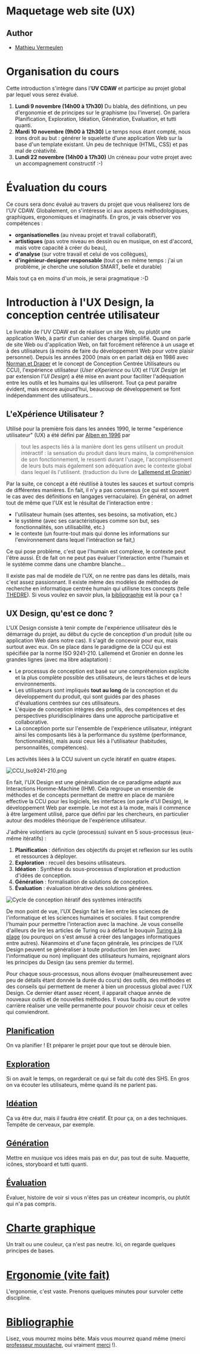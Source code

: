 # Maquetage web site (UX)

## Author
* [Mathieu Vermeulen](https://sites.google.com/view/mathieuvermeulen/)

# Organisation du cours
Cette introduction s'intègre dans l'**UV CDAW** et participe au projet global par lequel vous serez évalué.

1. **Lundi 9 novembre (14h00 à 17h30)** Du blabla, des définitions, un peu d'ergonomie et de principes sur le graphisme (ou l'inverse). On parlera Planification, Exploration, Idéation, Génération, Evaluation, et tutti quanti.
2. **Mardi 10 novembre (9h00 à 12h30)** Le temps nous étant compté, nous irons droit au but : générer le squelette d'une application Web sur la base d'un template existant. Un peu de technique (HTML, CSS) et pas mal de créativité.
3. **Lundi 22 novembre (14h00 à 17h30)** Un créneau pour votre projet avec un accompagnement constructif :-)

# Évaluation du cours
Ce cours sera donc évalué au travers du projet que vous réaliserez lors de l'UV CDAW. Globalement, on s'intéresse ici aux aspects méthodologiques, graphiques, ergonomiques et imaginatifs. En gros, je vais observer vos compétences : 
* **organisationelles** (au niveau projet et travail collaboratif), 
* **artistiques** (pas votre niveau en dessin ou en musique, on est d'accord, mais votre capacité à créer du beau), 
* **d'analyse** (sur votre travail et celui de vos collègues),
* **d'ingénieur-designer responsable** (tout ça en même temps : j'ai un problème, je cherche une solution SMART, belle et durable)

Mais tout ça en moins d'un mois, je serai pragmatique :-D

# Introduction à l'UX Design, la conception centrée utilisateur
Le livrable de l'UV CDAW est de réaliser un site Web, ou plutôt une application Web, à partir d'un cahier des charges simplifié. Quand on parle de site Web ou d'application Web, on fait forcément référence à un usage et à des utilisateurs (à moins de faire du développement Web pour votre plaisir personnel). Depuis les années 2000 (mais on en parlait déjà en 1986 avec [Norman et Draper](https://dl.acm.org/doi/book/10.5555/576915) et le concept de Conception Centrée Utilisateurs ou CCU), l'expérience utilisateur (*User eXperience* ou UX) et l'*UX Design* (et par extension l'*UI Design*) a été mise en avant pour faciliter l'adéquation entre les outils et les humains qui les utiliseront. Tout ça peut paraitre évident, mais encore aujourd'hui, beaucoup de développement se font indépendamment des utilisateurs...

## L'eXpérience Utilisateur ?
Utilisé pour la première fois dans les années 1990, le terme "expérience utilisateur" (UX) a été défini par [Alben en 1996](https://dl.acm.org/doi/pdf/10.1145/235008.235010?casa_token=r4PsECmEGS8AAAAA:zZuL0kxKesVwqE-beAa7oKDI7RCWPhlvSbKg8C5aSfmU7bn65QlmVj7a8aKMqBkVxK42QiwlvVrbFg) par 
> tout les aspects liés à la manière dont les gens utilisent un produit intéractif : la sensation du produit dans leurs mains, la compréhension de son fonctionnement, le ressenti durant l'usage, l'accomplissement de leurs buts mais également son adéquation avec le contexte global dans lequel ils l'utilisent. (traduction du livre de [Lallemend et Gronier](bibliographie.md))

Par la suite, ce concept a été réutilisé à toutes les sauces et surtout compris de différentes manières. En fait, il n'y a pas consensus (ce qui est souvent le cas avec des définitions en langages vernaculaire). En général, on admet tout de même que l'UX est le résultat de l'interaction entre :
* l'utilisateur humain (ses attentes, ses besoins, sa motivation, etc.)
* le système (avec ses caractéristiques comme son but, ses fonctionnalités, son utilisabilité, etc.)
* le contexte (un fourre-tout mais qui donne les informations sur l'environnement dans lequel l'intéraction se fait,)

Ce qui pose problème, c'est que l'humain est complexe, le contexte peut l'être aussi. Et de fait on ne peut pas évaluer l'interaction entre l'humain et le systéme comme dans une chambre blanche...

Il existe pas mal de modèle de l'UX, on ne rentre pas dans les détails, mais c'est assez passionnant. Il existe même des modèles de méthodes de recherche en informatique centrée humain qui utilisne tces concepts (telle [THEDRE](http://thedre.imag.fr)). Si vous voulez en savoir plus, la [bibliographie](bibliographie.md) est là pour ça !

## UX Design, qu'est ce donc ?
L'UX Design consiste à tenir compte de l'expérience utilisateur dès le démarrage du projet, au début du cycle de conception d'un produit (site ou application Web dans notre cas). Il s'agit de concevoir pour eux, mais surtout avec eux. On se place dans le paradigme de la CCU qui est spécifiée par la norme ISO 9241-210. Lallemend et Gronier en donne les grandes lignes (avec ma libre adaptation) :
* Le processus de conception est basé sur une compréhension explicite et la plus complète possible des utilisateurs, de leurs tâches et de leurs environnements.
* Les utilisateurs sont impliqués **tout au long** de la conception et du développement du produit, qui sont guidés par des phases d'évaluations centrées sur ces utilisateurs.
* L'équipe de conception intègres des profils, des compétences et des perspectives pluridisciplinaires dans une approche participative et collaborative.
* La conception porte sur l'ensemble de l'expérience utilisateur, intégrant ainsi les composants liés à la performance du système (performance, fonctionnalités), mais aussi ceux liés à l'utilisateur (habitudes, personnalités, compétences).

Les activités liées à la CCU suivent un cycle itératif en quatre étapes.

![CCU_Iso9241-210.png](resources/CCU_Iso9241-210.png)

En fait, l'UX Design est une généralisation de ce paradigme adapté aux Interactions Homme-Machine (IHM). Cela regroupe un ensemble de méthodes et de concepts permettant de mettre en place de manière effective la CCU pour les logiciels, les interfaces (on parle d'UI Design), le développement Web par exemple. Le mot est à la mode, mais il commence à être largement utilisé, parce que défini par les chercheurs, en particulier autour des modèles théorique de l'expérience utilisateur.

J'adhère volontiers au cycle (processus) suivant en 5 sous-processus (eux-même itératifs) :
1. **Planification** : définition des objectifs du projet et reflexion sur les outils et ressources à déployer.
2. **Exploration** : recueil des besoins utilisateurs.
3. **Idéation** : Synthèse du sous-processus d'exploration et production d'idées de conception.
4. **Génération** : formalisation de solutions de conception.
5. **Évaluation** : évaluation itérative des solutions générées.

![Cycle de conception itératif des systèmes intéractifs](resources/cycle_UX_lallemand_gronier_2018.png)

De mon point de vue, l'UX Design fait le lien entre les sciences de l'informatique et les sciences humaines et sociales. Il faut comprendre l'humain pour permettre l'interaction avec la machine. Je vous conseille d'ailleurs de lire les articles de Turing ou à défaut le bouquin [Turing à la plage](https://www.dunod.com/sciences-techniques/turing-plage-intelligence-artificielle-dans-un-transat) (ou pourquoi on s'est amusé à créer des langages informatiques entre autres). Néanmoins et d'une façon générale, les principes de l'UX Design peuvent se généraliser à toute production (en lien avec l'informatique ou non) impliquant des utilisateurs humains, rejoignant alors les principes du Design (au sens premier du terme).

Pour chaque sous-processus, nous allons évoquer (malheureusement avec peu de détails étant donnée la durée du cours) des outils, des méthodes et des conseils qui permettent de mener à bien un processus global avec l'UX Design. Ce dernier étant assez récent, il apparait chaque année de nouveaux outils et de nouvelles méthodes. Il vous faudra au court de votre carrière réaliser une veille permanente pour pouvoir choisir ceux et celles qui conviendront.

## [Planification](planification.md) 
On va planifier ! Et préparer le projet pour que tout se déroule bien.

## [Exploration](exploration.md)
Si on avait le temps, on regarderait ce qui se fait du coté des SHS. En gros on va écouter les utilisateurs, même quand ils ne parlent pas.

## [Idéation](ideation.md)
Ça va être dur, mais il faudra être créatif. Et pour ça, on a des techniques. Tempête de cerveaux, par exemple.

## [Génération](generation.md)
Mettre en musique vos idées mais pas en dur, pas tout de suite. Maquette, icônes, storyboard et tutti quanti.

## [Évaluation](evaluation.md)
Évaluer, histoire de voir si vous n'êtes pas un créateur incompris, ou plutôt qui n'a pas compris.

# [Charte graphique](graphique.md)
Un trait ou une couleur, ça n'est pas neutre. Ici, on regarde quelques principes de bases.

# [Ergonomie (vite fait)](ergonomie.md)
L'ergonomie, c'est vaste. Prenons quelques minutes pour survoler cette discipline.

# [Bibliographie](bibliographie.md)
Lisez, vous mourrez moins bête. Mais vous mourrez quand même (merci [professeur moustache](http://tumourrasmoinsbete.blogspot.com/), oui vraiment [merci](https://www.arte.tv/fr/videos/RC-014384/tu-mourras-moins-bete/) !).
